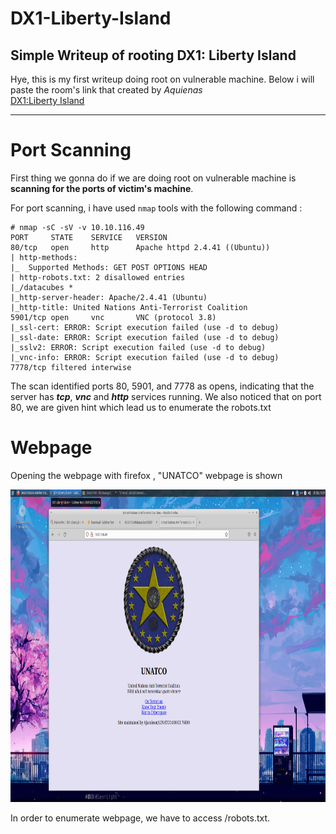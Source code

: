 # DX1-Liberty-Island
Simple Writeup of rooting DX1: Liberty Island
---
Hye, this is my first writeup doing root on vulnerable machine. Below i will paste the room's link that created by *Aquienas*                      
[DX1:Liberty Island](https://tryhackme.com/room/dx1libertyislandplde)  
	
---
# Port Scanning
First thing we gonna do if we are doing root on vulnerable machine is **scanning for the ports of victim's  machine**.

For port scanning, i have used `nmap` tools with the following command : 

```
# nmap -sC -sV -v 10.10.116.49
PORT     STATE    SERVICE   VERSION
80/tcp   open     http      Apache httpd 2.4.41 ((Ubuntu))
| http-methods: 
|_  Supported Methods: GET POST OPTIONS HEAD
| http-robots.txt: 2 disallowed entries 
|_/datacubes *
|_http-server-header: Apache/2.4.41 (Ubuntu)
|_http-title: United Nations Anti-Terrorist Coalition
5901/tcp open     vnc       VNC (protocol 3.8)
|_ssl-cert: ERROR: Script execution failed (use -d to debug)
|_ssl-date: ERROR: Script execution failed (use -d to debug)
|_sslv2: ERROR: Script execution failed (use -d to debug)
|_vnc-info: ERROR: Script execution failed (use -d to debug)
7778/tcp filtered interwise
```
The scan identified ports 80, 5901, and 7778 as opens, indicating that the server has ***tcp***, ***vnc*** and ***http*** services running. We also noticed that on port 80, we are given hint which lead us to enumerate the robots.txt

# Webpage

Opening the webpage with firefox , "UNATCO" webpage is shown

<img src="https://github.com/Yusralien/DX1-Liberty-Island/blob/main/webpage.png" width="1920" height="500" /> 


In order to enumerate webpage, we have to access /robots.txt. 





